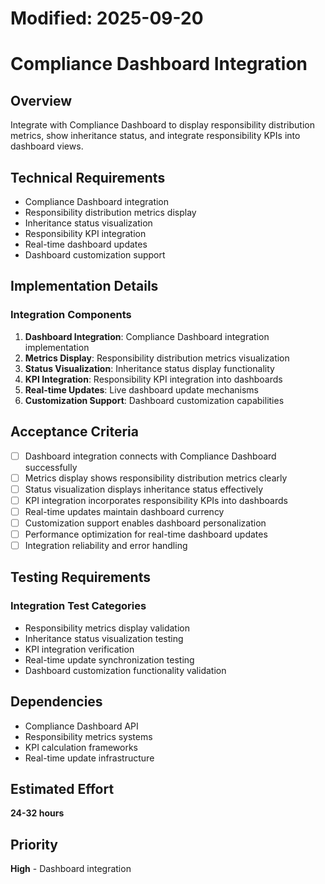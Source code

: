 # Modified: 2025-09-20

# Compliance Dashboard Integration

## Overview
Integrate with Compliance Dashboard to display responsibility distribution metrics, show inheritance status, and integrate responsibility KPIs into dashboard views.

## Technical Requirements
- Compliance Dashboard integration
- Responsibility distribution metrics display
- Inheritance status visualization
- Responsibility KPI integration
- Real-time dashboard updates
- Dashboard customization support

## Implementation Details
### Integration Components
1. **Dashboard Integration**: Compliance Dashboard integration implementation
2. **Metrics Display**: Responsibility distribution metrics visualization
3. **Status Visualization**: Inheritance status display functionality
4. **KPI Integration**: Responsibility KPI integration into dashboards
5. **Real-time Updates**: Live dashboard update mechanisms
6. **Customization Support**: Dashboard customization capabilities

## Acceptance Criteria
- [ ] Dashboard integration connects with Compliance Dashboard successfully
- [ ] Metrics display shows responsibility distribution metrics clearly
- [ ] Status visualization displays inheritance status effectively
- [ ] KPI integration incorporates responsibility KPIs into dashboards
- [ ] Real-time updates maintain dashboard currency
- [ ] Customization support enables dashboard personalization
- [ ] Performance optimization for real-time dashboard updates
- [ ] Integration reliability and error handling

## Testing Requirements
### Integration Test Categories
- Responsibility metrics display validation
- Inheritance status visualization testing
- KPI integration verification
- Real-time update synchronization testing
- Dashboard customization functionality validation

## Dependencies
- Compliance Dashboard API
- Responsibility metrics systems
- KPI calculation frameworks
- Real-time update infrastructure

## Estimated Effort
**24-32 hours**

## Priority
**High** - Dashboard integration
